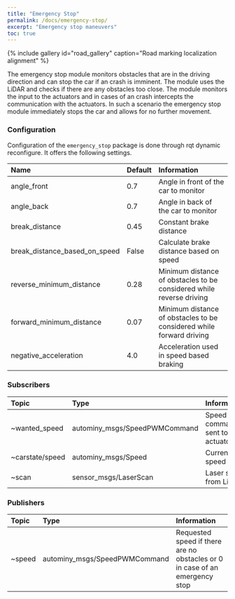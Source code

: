 ```yaml
---
title: "Emergency Stop"
permalink: /docs/emergency-stop/
excerpt: "Emergency stop maneuvers"
toc: true
---
```


{% include gallery id="road_gallery" caption="Road marking localization alignment" %}

The emergency stop module monitors obstacles that are in the driving direction and can stop the car if an crash is imminent. The module uses the LiDAR and checks if there are any obstacles too close. The module monitors the input to the actuators and in cases of an crash intercepts the communication with the actuators. In such a scenario the emergency stop module immediately stops the car and allows for no further movement.

### Configuration
Configuration of the `emergency_stop` package is done through rqt dynamic reconfigure. It offers the following settings.

| Name                          | Default | Information                                                          |
|:------------------------------|:--------|:---------------------------------------------------------------------|
| angle_front                   | 0.7     | Angle in front of the car to monitor                                 |
| angle_back                    | 0.7     | Angle in back of the car to monitor                                  |
| break_distance                | 0.45    | Constant brake distance                                              |
| break_distance_based_on_speed | False   | Calculate brake distance based on speed                              |
| reverse_minimum_distance      | 0.28    | Minimum distance of obstacles to be considered while reverse driving |
| forward_minimum_distance      | 0.07    | Minimum distance of obstacles to be considered while forward driving |
| negative_acceleration         | 4.0     | Acceleration used in speed based braking                             |

### Subscribers

| Topic           | Type                          | Information                    |
|:----------------|:------------------------------|:-------------------------------|
| ~wanted_speed   | autominy_msgs/SpeedPWMCommand | Speed command sent to actuator |
| ~carstate/speed | autominy_msgs/Speed           | Current car speed              |
| ~scan           | sensor_msgs/LaserScan         | Laser scan from LiDAR          |

### Publishers

| Topic  | Type                          | Information                                                                 |
|:-------|:------------------------------|:----------------------------------------------------------------------------|
| ~speed | autominy_msgs/SpeedPWMCommand | Requested speed if there are no obstacles or 0 in case of an emergency stop |
